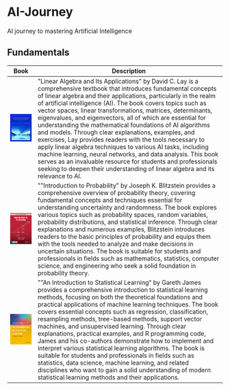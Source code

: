 # AI-Journey
AI journey to mastering Artificial Intelligence

## Fundamentals
| Book                                                                                                                                                        | Description                                                                                                                                                         |
| --------------------------------------------------------------------------------------------------------------------------------------------------------------- | --------------------------------------------------------------------------------------------------------------------------------------------------------------- |
| <img width="300" alt="Screenshot 2023-11-20 at 12 54 03 PM" src="https://github.com/jmonaste/AI-Journey/blob/main/assets/linear-algebra-and-its-applications-cover.jpg"> | "Linear Algebra and Its Applications" by David C. Lay is a comprehensive textbook that introduces fundamental concepts of linear algebra and their applications, particularly in the realm of artificial intelligence (AI). The book covers topics such as vector spaces, linear transformations, matrices, determinants, eigenvalues, and eigenvectors, all of which are essential for understanding the mathematical foundations of AI algorithms and models. Through clear explanations, examples, and exercises, Lay provides readers with the tools necessary to apply linear algebra techniques to various AI tasks, including machine learning, neural networks, and data analysis. This book serves as an invaluable resource for students and professionals seeking to deepen their understanding of linear algebra and its relevance to AI. |
| <img width="300" alt="Screenshot 2023-11-20 at 12 54 03 PM" src="https://github.com/jmonaste/AI-Journey/blob/main/assets/introduction-to-probability.png"> | ""Introduction to Probability" by Joseph K. Blitzstein provides a comprehensive overview of probability theory, covering fundamental concepts and techniques essential for understanding uncertainty and randomness. The book explores various topics such as probability spaces, random variables, probability distributions, and statistical inference. Through clear explanations and numerous examples, Blitzstein introduces readers to the basic principles of probability and equips them with the tools needed to analyze and make decisions in uncertain situations. The book is suitable for students and professionals in fields such as mathematics, statistics, computer science, and engineering who seek a solid foundation in probability theory. |
| <img width="300" alt="Screenshot 2023-11-20 at 12 54 03 PM" src="https://github.com/jmonaste/AI-Journey/blob/main/assets/an-introduction-to-statistical-learning.png"> | ""An Introduction to Statistical Learning" by Gareth James provides a comprehensive introduction to statistical learning methods, focusing on both the theoretical foundations and practical applications of machine learning techniques. The book covers essential concepts such as regression, classification, resampling methods, tree-based methods, support vector machines, and unsupervised learning. Through clear explanations, practical examples, and R programming code, James and his co-authors demonstrate how to implement and interpret various statistical learning algorithms. The book is suitable for students and professionals in fields such as statistics, data science, machine learning, and related disciplines who want to gain a solid understanding of modern statistical learning methods and their applications. |